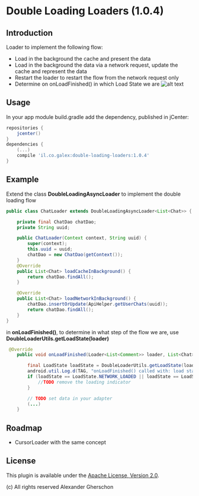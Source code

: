 # Double Loading Loaders (1.0.4)
## Introduction

Loader to implement the following flow:

- Load in the background the cache and present the data
- Load in the background the data via a network request, update the cache and represent the data
- Restart the loader to restart the flow from the network request only
- Determine on onLoadFinished() in which Load State we are
![alt text](https://github.com/galex/double-loading-loaders/raw/master/double-loading-loaders-flow.png "Double Loading Loaders Flow")
## Usage
In your app module build.gradle add the dependency, published in jCenter:

```gradle
repositories {
    jcenter()
}
dependencies {
    (...)
    compile 'il.co.galex:double-loading-loaders:1.0.4'
}
```

## Example

Extend the class **DoubleLoadingAsyncLoader<T>** to implement the double loading flow

```java
public class ChatLoader extends DoubleLoadingAsyncLoader<List<Chat>> {

    private final ChatDao chatDao;
    private String uuid;

    public ChatLoader(Context context, String uuid) {
        super(context);
        this.uuid = uuid;
        chatDao = new ChatDao(getContext());
    }
    @Override
    public List<Chat> loadCacheInBackground() {
        return chatDao.findAll();
    }

    @Override
    public List<Chat> loadNetworkInBackground() {
        chatDao.insertOrUpdate(ApiHelper.getUserChats(uuid));
        return chatDao.findAll();
    }
}
```


in **onLoadFinished()**, to determine in what step of the flow we are, use **DoubleLoaderUtils.getLoadState(loader)**
```java
 @Override
    public void onLoadFinished(Loader<List<Comment>> loader, List<Chat> data) {

        final LoadState loadState = DoubleLoaderUtils.getLoadState(loader);
        android.util.Log.d(TAG, "onLoadFinished() called with: load state = " + loadState);
        if (loadState == LoadState.NETWORK_LOADED || loadState == LoadState.NETWORK_RELOADED) {
            //TODO remove the loading indicator
        }

        // TODO set data in your adapter
        (...)
    }
```

## Roadmap

- CursorLoader with the same concept

## License
This plugin is available under the [Apache License, Version 2.0](http://www.apache.org/licenses/LICENSE-2.0).

(c) All rights reserved Alexander Gherschon